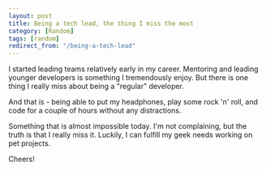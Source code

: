```yaml
---
layout: post
title: Being a tech lead, the thing I miss the most
category: [Random]
tags: [random]
redirect_from: "/being-a-tech-lead"
---
```


I started leading teams relatively early in my career.
Mentoring and leading younger developers is something I tremendously enjoy.
But there is one thing I really miss about being a "regular" developer.

And that is - being able to put my headphones, play some rock 'n' roll,
and code for a couple of hours without any distractions.

Something that is almost impossible today. I'm not complaining,
but the truth is that I really miss it.
Luckily, I can fulfill my geek needs working on pet projects.

Cheers!
